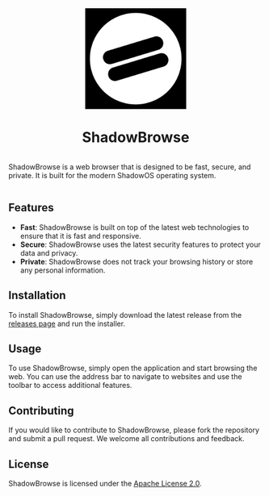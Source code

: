 <div style="align-items: center; display: flex; justify-content: center; flex-direction: column;">
  <img src="/assets/Untitled design.png" alt="Logo" width="200" height="200">
  <h1>ShadowBrowse</h1>
  <p>ShadowBrowse is a web browser that is designed to be fast, secure, and private. It is built for the modern ShadowOS operating system.</p>
</div>

## Features
- **Fast**: ShadowBrowse is built on top of the latest web technologies to ensure that it is fast and responsive.
- **Secure**: ShadowBrowse uses the latest security features to protect your data and privacy.
- **Private**: ShadowBrowse does not track your browsing history or store any personal information.

## Installation
To install ShadowBrowse, simply download the latest release from the [releases page](https://github.com/projectshadowos/ShadowBrowse/releases) and run the installer.

## Usage
To use ShadowBrowse, simply open the application and start browsing the web. You can use the address bar to navigate to websites and use the toolbar to access additional features.

## Contributing
If you would like to contribute to ShadowBrowse, please fork the repository and submit a pull request. We welcome all contributions and feedback.

## License
ShadowBrowse is licensed under the [Apache License 2.0](https://github.com/projectshadowos/ShadowBrowse/blob/main/LICENSE).